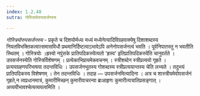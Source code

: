 ```yaml
---
index: 1.2.48
sutra: गोस्त्रियोरुपसर्जनस्य

---
```

_गोस्त्रियोरुपसर्जनस्य_ - प्रकृते च दिशयोर्मध्यः मध्यं मध्येनेत्यादिविग्रहवाक्येषु दिशाशब्दस्य नियतविभक्तिकत्वात्समासविधौ प्रथमानिर्दिष्टत्वाऽभावेऽपि अनेनोपसर्जनत्वं भवति । पूर्वनिपातस्तु न भवतीति स्थितम् । गोस्त्रियोः ।ह्रस्वो नपुंसके प्रातिपदिकस्ये॑त्यतो 'ह्रस्व' इतिप्रातिपदिकस्ये॑ति चानुवर्तते । उपसर्जनस्येति गोस्त्रिर्विशेषणम् । प्रत्येकाभिप्रायमेकवचनम् । स्त्रीशब्देन स्त्रीप्रत्ययो गृह्रते । प्रत्ययग्रहणपरिभाषया तदन्तविधिः । उपसर्जनभूतस्य गोशब्दस्य स्त्रीप्रत्ययान्तस्य चेति लभ्यते । तदुभयं प्रातिपदिकस्य विशेषणम् । तेन तदन्तविधिः । तदाह — उपसर्जनमित्यादिना । अत्र च शास्त्रीयमेवोपसर्जनं गृह्रते,न त्वप्रधानमात्रं, कुमारीमिच्छन् कुमारीवाचरन्वा ब्राआहृणः कुमारीत्यत्रातिप्रसङ्गात् । अव्ययीभावश्चेत्यव्ययत्वमिति । 